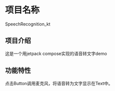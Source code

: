 # 项目名称

SpeechRecognition_kt

## 项目介绍

这是一个用jetpack compose实现的语音转文字demo

## 功能特性

点击Button调用麦克风，将语音转为文字显示在Text中。

